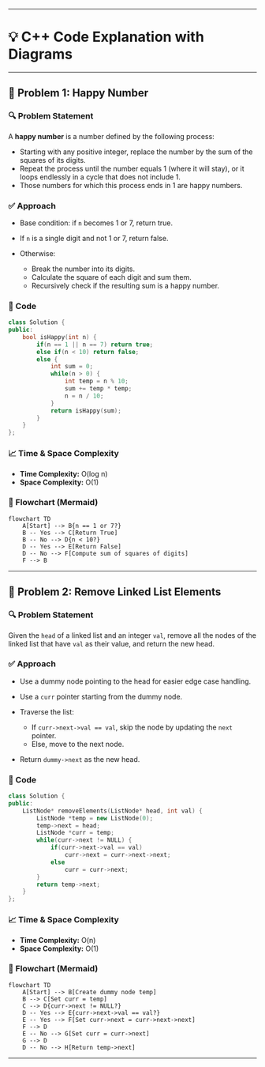 
---

# 💡 C++ Code Explanation with Diagrams

---

## 🚀 Problem 1: Happy Number

### 🔍 Problem Statement

A **happy number** is a number defined by the following process:

* Starting with any positive integer, replace the number by the sum of the squares of its digits.
* Repeat the process until the number equals 1 (where it will stay), or it loops endlessly in a cycle that does not include 1.
* Those numbers for which this process ends in 1 are happy numbers.

### ✅ Approach

* Base condition: if `n` becomes 1 or 7, return true.
* If `n` is a single digit and not 1 or 7, return false.
* Otherwise:

  * Break the number into its digits.
  * Calculate the square of each digit and sum them.
  * Recursively check if the resulting sum is a happy number.

### 🧾 Code

```cpp
class Solution {
public:
    bool isHappy(int n) {
        if(n == 1 || n == 7) return true;
        else if(n < 10) return false;
        else {
            int sum = 0;
            while(n > 0) {
                int temp = n % 10;
                sum += temp * temp;
                n = n / 10;
            }
            return isHappy(sum);
        }
    }
};
```

### 📈 Time & Space Complexity

* **Time Complexity:** O(log n) 
* **Space Complexity:** O(1) 


### 🔁 Flowchart (Mermaid)

```mermaid
flowchart TD
    A[Start] --> B{n == 1 or 7?}
    B -- Yes --> C[Return True]
    B -- No --> D{n < 10?}
    D -- Yes --> E[Return False]
    D -- No --> F[Compute sum of squares of digits]
    F --> B
```

---

## 🚀 Problem 2: Remove Linked List Elements

### 🔍 Problem Statement

Given the `head` of a linked list and an integer `val`, remove all the nodes of the linked list that have `val` as their value, and return the new head.

### ✅ Approach

* Use a dummy node pointing to the head for easier edge case handling.
* Use a `curr` pointer starting from the dummy node.
* Traverse the list:

  * If `curr->next->val == val`, skip the node by updating the `next` pointer.
  * Else, move to the next node.
* Return `dummy->next` as the new head.

### 🧾 Code

```cpp
class Solution {
public:
    ListNode* removeElements(ListNode* head, int val) {
        ListNode *temp = new ListNode(0);
        temp->next = head;
        ListNode *curr = temp;
        while(curr->next != NULL) {
            if(curr->next->val == val) 
                curr->next = curr->next->next;
            else 
                curr = curr->next;
        }
        return temp->next;
    }
};
```

### 📈 Time & Space Complexity

* **Time Complexity:** O(n)
* **Space Complexity:** O(1)


### 🔁 Flowchart (Mermaid)

```mermaid
flowchart TD
    A[Start] --> B[Create dummy node temp]
    B --> C[Set curr = temp]
    C --> D{curr->next != NULL?}
    D -- Yes --> E{curr->next->val == val?}
    E -- Yes --> F[Set curr->next = curr->next->next]
    F --> D
    E -- No --> G[Set curr = curr->next]
    G --> D
    D -- No --> H[Return temp->next]
```

---
